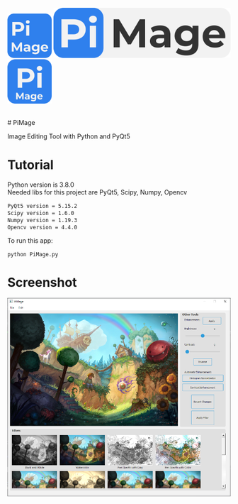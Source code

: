 <p float="left">
  <img alt="PiMageIcon0" src="./GUI/pimage_0.png" width=100 />
  <img alt="PiMageIcon1" src="./GUI/pimage_1.png" width=400 />
  <img alt="PiMageIcon2" src="./GUI/pimage_2.png" width=100 />
</p>
</br>
# PiMage

Image Editing Tool with Python and PyQt5

# Tutorial

Python version is 3.8.0 </br>
Needed libs for this project are PyQt5, Scipy, Numpy, Opencv </br>

```
PyQt5 version = 5.15.2
Scipy version = 1.6.0
Numpy version = 1.19.3
Opencv version = 4.4.0
```

To run this app:

```
python PiMage.py
```

# Screenshot

![PiMage](./GUI/gui.png)
